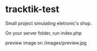 # tracktik-test
Small project simulating eletronic's shop.

On your server folder, run index.php

preview image on /images/preview.jpg
